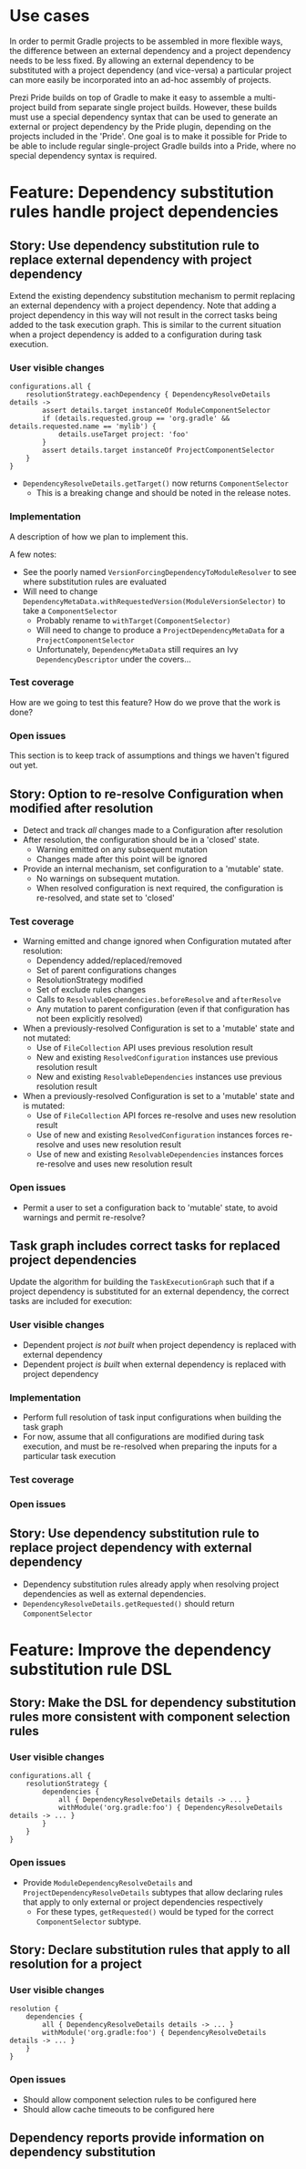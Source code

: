 # Use cases

In order to permit Gradle projects to be assembled in more flexible ways, the difference between an external dependency and a project dependency
needs to be less fixed. By allowing an external dependency to be substituted with a project dependency (and vice-versa) a particular project
can more easily be incorporated into an ad-hoc assembly of projects.

Prezi Pride builds on top of Gradle to make it easy to assemble a multi-project build from separate single project builds. However, these builds
must use a special dependency syntax that can be used to generate an external or project dependency by the Pride plugin, depending on the 
projects included in the 'Pride'. One goal is to make it possible for Pride to be able to include regular single-project Gradle builds into a Pride,
where no special dependency syntax is required.

# Feature: Dependency substitution rules handle project dependencies

## Story: Use dependency substitution rule to replace external dependency with project dependency

Extend the existing dependency substitution mechanism to permit replacing an external dependency with a project dependency.
Note that adding a project dependency in this way will not result in the correct tasks being added to the task execution graph.
This is similar to the current situation when a project dependency is added to a configuration during task execution.

### User visible changes

```
configurations.all {
    resolutionStrategy.eachDependency { DependencyResolveDetails details ->
        assert details.target instanceOf ModuleComponentSelector
        if (details.requested.group == 'org.gradle' && details.requested.name == 'mylib') {
            details.useTarget project: 'foo'
        }
        assert details.target instanceOf ProjectComponentSelector
    }
}
```

- `DependencyResolveDetails.getTarget()` now returns `ComponentSelector`
    - This is a breaking change and should be noted in the release notes.

### Implementation

A description of how we plan to implement this.

A few notes:

- See the poorly named `VersionForcingDependencyToModuleResolver` to see where substitution rules are evaluated
- Will need to change `DependencyMetaData.withRequestedVersion(ModuleVersionSelector)` to take a `ComponentSelector`
    - Probably rename to `withTarget(ComponentSelector)`
    - Will need to change to produce a `ProjectDependencyMetaData` for a `ProjectComponentSelector`
    - Unfortunately, `DependencyMetaData` still requires an Ivy `DependencyDescriptor` under the covers...

### Test coverage

How are we going to test this feature? How do we prove that the work is done?

### Open issues

This section is to keep track of assumptions and things we haven't figured out yet.

## Story: Option to re-resolve Configuration when modified after resolution

- Detect and track _all_ changes made to a Configuration after resolution
- After resolution, the configuration should be in a 'closed' state.
    - Warning emitted on any subsequent mutation
    - Changes made after this point will be ignored
- Provide an internal mechanism, set configuration to a 'mutable' state.
    - No warnings on subsequent mutation.
    - When resolved configuration is next required, the configuration is re-resolved, and state set to 'closed'
    
### Test coverage

- Warning emitted and change ignored when Configuration mutated after resolution:
   - Dependency added/replaced/removed
   - Set of parent configurations changes
   - ResolutionStrategy modified
   - Set of exclude rules changes
   - Calls to `ResolvableDependencies.beforeResolve` and `afterResolve`
   - Any mutation to parent configuration (even if that configuration has not been explicitly resolved)
- When a previously-resolved Configuration is set to a 'mutable' state and not mutated:
   - Use of `FileCollection` API uses previous resolution result
   - New and existing `ResolvedConfiguration` instances use previous resolution result
   - New and existing `ResolvableDependencies` instances use previous resolution result
- When a previously-resolved Configuration is set to a 'mutable' state and is mutated:
   - Use of `FileCollection` API forces re-resolve and uses new resolution result
   - Use of new and existing `ResolvedConfiguration` instances forces re-resolve and uses new resolution result
   - Use of new and existing `ResolvableDependencies` instances forces re-resolve and uses new resolution result

### Open issues

- Permit a user to set a configuration back to 'mutable' state, to avoid warnings and permit re-resolve?

## Task graph includes correct tasks for replaced project dependencies

Update the algorithm for building the `TaskExecutionGraph` such that if a project dependency is substituted for an
external dependency, the correct tasks are included for execution:

### User visible changes

- Dependent project _is not built_ when project dependency is replaced with external dependency
- Dependent project _is built_ when external dependency is replaced with project dependency

### Implementation

- Perform full resolution of task input configurations when building the task graph
- For now, assume that all configurations are modified during task execution, 
  and must be re-resolved when preparing the inputs for a particular task execution

### Test coverage

### Open issues

## Story: Use dependency substitution rule to replace project dependency with external dependency

- Dependency substitution rules already apply when resolving project dependencies as well as external dependencies.
- `DependencyResolveDetails.getRequested()` should return `ComponentSelector`

# Feature: Improve the dependency substitution rule DSL

## Story: Make the DSL for dependency substitution rules more consistent with component selection rules

### User visible changes

```
configurations.all {
    resolutionStrategy {
        dependencies {
            all { DependencyResolveDetails details -> ... }
            withModule('org.gradle:foo') { DependencyResolveDetails  details -> ... }
        }
    }
}
```

### Open issues

- Provide `ModuleDependencyResolveDetails` and `ProjectDependencyResolveDetails` subtypes that allow declaring rules that apply 
  to only external or project dependencies respectively
     - For these types, `getRequested()` would be typed for the correct `ComponentSelector` subtype.


## Story: Declare substitution rules that apply to all resolution for a project

### User visible changes

```
resolution {
    dependencies {
        all { DependencyResolveDetails details -> ... }
        withModule('org.gradle:foo') { DependencyResolveDetails  details -> ... }
    }
}
```

### Open issues

- Should allow component selection rules to be configured here
- Should allow cache timeouts to be configured here

## Dependency reports provide information on dependency substitution

